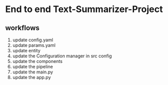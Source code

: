# End to end  Text-Summarizer-Project

## workflows
1. update config.yaml
2. update params.yaml
3. update entity
4. update the Configuration manager in src config
5. update the components
6. update the pipeline
7. update the main.py
8. update the app.py

